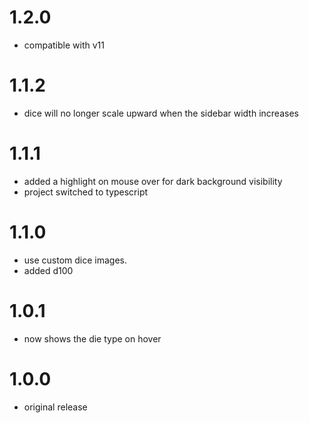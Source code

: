 # 1.2.0

-   compatible with v11

# 1.1.2

-   dice will no longer scale upward when the sidebar width increases

# 1.1.1

-   added a highlight on mouse over for dark background visibility
-   project switched to typescript

# 1.1.0

-   use custom dice images.
-   added d100

# 1.0.1

-   now shows the die type on hover

# 1.0.0

-   original release
